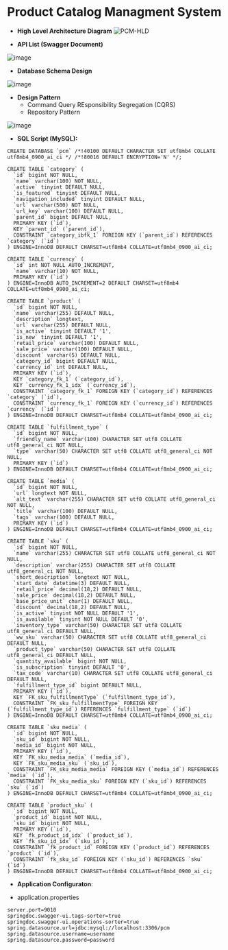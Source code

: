 # Product Catalog Managment System
- **High Level Architecture Diagram**
![PCM-HLD](https://user-images.githubusercontent.com/18443728/141943635-a1f3bce2-5d64-422e-a2fa-9d2592d60d68.JPG)

- **API List (Swagger Document)**

![image](https://user-images.githubusercontent.com/18443728/141943999-e8e725a3-2ba8-4726-8208-e1138a34d8ee.png)

- **Database Schema Design**

![image](https://user-images.githubusercontent.com/18443728/141944759-46f13504-6965-4c13-93d3-d4306d37e9e0.png)

- **Design Pattern**
  * Command Query REsponsibility Segregation (CQRS)
  * Repository Pattern

![image](https://user-images.githubusercontent.com/18443728/142081973-4f4f9516-494b-4002-8116-2596a8fb2cb3.png)

- **SQL Script (MySQL):**
```
CREATE DATABASE `pcm` /*!40100 DEFAULT CHARACTER SET utf8mb4 COLLATE utf8mb4_0900_ai_ci */ /*!80016 DEFAULT ENCRYPTION='N' */;
```
```
CREATE TABLE `category` (
  `id` bigint NOT NULL,
  `name` varchar(100) NOT NULL,
  `active` tinyint DEFAULT NULL,
  `is_featured` tinyint DEFAULT NULL,
  `navigation_included` tinyint DEFAULT NULL,
  `url` varchar(500) NOT NULL,
  `url_key` varchar(100) DEFAULT NULL,
  `parent_id` bigint DEFAULT NULL,
  PRIMARY KEY (`id`),
  KEY `parent_id` (`parent_id`),
  CONSTRAINT `category_ibfk_1` FOREIGN KEY (`parent_id`) REFERENCES `category` (`id`)
) ENGINE=InnoDB DEFAULT CHARSET=utf8mb4 COLLATE=utf8mb4_0900_ai_ci;
```
```
CREATE TABLE `currency` (
  `id` int NOT NULL AUTO_INCREMENT,
  `name` varchar(10) NOT NULL,
  PRIMARY KEY (`id`)
) ENGINE=InnoDB AUTO_INCREMENT=2 DEFAULT CHARSET=utf8mb4 COLLATE=utf8mb4_0900_ai_ci;
```
```
CREATE TABLE `product` (
  `id` bigint NOT NULL,
  `name` varchar(255) DEFAULT NULL,
  `description` longtext,
  `url` varchar(255) DEFAULT NULL,
  `is_active` tinyint DEFAULT '1',
  `is_new` tinyint DEFAULT '1',
  `retail_price` varchar(100) DEFAULT NULL,
  `sale_price` varchar(100) DEFAULT NULL,
  `discount` varchar(5) DEFAULT NULL,
  `category_id` bigint DEFAULT NULL,
  `currency_id` int DEFAULT NULL,
  PRIMARY KEY (`id`),
  KEY `category_fk_1` (`category_id`),
  KEY `currency_fk_1_idx` (`currency_id`),
  CONSTRAINT `category_fk_1` FOREIGN KEY (`category_id`) REFERENCES `category` (`id`),
  CONSTRAINT `currency_fk_1` FOREIGN KEY (`currency_id`) REFERENCES `currency` (`id`)
) ENGINE=InnoDB DEFAULT CHARSET=utf8mb4 COLLATE=utf8mb4_0900_ai_ci;
```
```
CREATE TABLE `fulfillment_type` (
  `id` bigint NOT NULL,
  `friendly_name` varchar(100) CHARACTER SET utf8 COLLATE utf8_general_ci NOT NULL,
  `type` varchar(50) CHARACTER SET utf8 COLLATE utf8_general_ci NOT NULL,
  PRIMARY KEY (`id`)
) ENGINE=InnoDB DEFAULT CHARSET=utf8mb4 COLLATE=utf8mb4_0900_ai_ci;
```
```
CREATE TABLE `media` (
  `id` bigint NOT NULL,
  `url` longtext NOT NULL,
  `alt_text` varchar(255) CHARACTER SET utf8 COLLATE utf8_general_ci NOT NULL,
  `title` varchar(100) DEFAULT NULL,
  `tags` varchar(100) DEFAULT NULL,
  PRIMARY KEY (`id`)
) ENGINE=InnoDB DEFAULT CHARSET=utf8mb4 COLLATE=utf8mb4_0900_ai_ci;
```
```
CREATE TABLE `sku` (
  `id` bigint NOT NULL,
  `name` varchar(255) CHARACTER SET utf8 COLLATE utf8_general_ci NOT NULL,
  `description` varchar(255) CHARACTER SET utf8 COLLATE utf8_general_ci NOT NULL,
  `short_description` longtext NOT NULL,
  `start_date` datetime(3) DEFAULT NULL,
  `retail_price` decimal(18,2) DEFAULT NULL,
  `sale_price` decimal(18,2) DEFAULT NULL,
  `base_price_unit` char(1) DEFAULT NULL,
  `discount` decimal(18,2) DEFAULT NULL,
  `is_active` tinyint NOT NULL DEFAULT '1',
  `is_available` tinyint NOT NULL DEFAULT '0',
  `inventory_type` varchar(50) CHARACTER SET utf8 COLLATE utf8_general_ci DEFAULT NULL,
  `ww_sku` varchar(50) CHARACTER SET utf8 COLLATE utf8_general_ci DEFAULT NULL,
  `product_type` varchar(50) CHARACTER SET utf8 COLLATE utf8_general_ci DEFAULT NULL,
  `quantity_available` bigint NOT NULL,
  `is_subscription` tinyint DEFAULT '0',
  `tax_code` varchar(10) CHARACTER SET utf8 COLLATE utf8_general_ci DEFAULT NULL,
  `fulfillment_type_id` bigint DEFAULT NULL,
  PRIMARY KEY (`id`),
  KEY `FK_sku_fulfillmentType` (`fulfillment_type_id`),
  CONSTRAINT `FK_sku_fulfillmentType` FOREIGN KEY (`fulfillment_type_id`) REFERENCES `fulfillment_type` (`id`)
) ENGINE=InnoDB DEFAULT CHARSET=utf8mb4 COLLATE=utf8mb4_0900_ai_ci;
```
```
CREATE TABLE `sku_media` (
  `id` bigint NOT NULL,
  `sku_id` bigint NOT NULL,
  `media_id` bigint NOT NULL,
  PRIMARY KEY (`id`),
  KEY `FK_sku_media_media` (`media_id`),
  KEY `FK_sku_media_sku` (`sku_id`),
  CONSTRAINT `FK_sku_media_media` FOREIGN KEY (`media_id`) REFERENCES `media` (`id`),
  CONSTRAINT `FK_sku_media_sku` FOREIGN KEY (`sku_id`) REFERENCES `sku` (`id`)
) ENGINE=InnoDB DEFAULT CHARSET=utf8mb4 COLLATE=utf8mb4_0900_ai_ci;
```
```
CREATE TABLE `product_sku` (
  `id` bigint NOT NULL,
  `product_id` bigint NOT NULL,
  `sku_id` bigint NOT NULL,
  PRIMARY KEY (`id`),
  KEY `fk_product_id_idx` (`product_id`),
  KEY `fk_sku_id_idx` (`sku_id`),
  CONSTRAINT `fk_product_id` FOREIGN KEY (`product_id`) REFERENCES `product` (`id`),
  CONSTRAINT `fk_sku_id` FOREIGN KEY (`sku_id`) REFERENCES `sku` (`id`)
) ENGINE=InnoDB DEFAULT CHARSET=utf8mb4 COLLATE=utf8mb4_0900_ai_ci;
```

- **Application Configuraton**:

 * application.properties
```
server.port=9010
springdoc.swagger-ui.tags-sorter=true
springdoc.swagger-ui.operations-sorter=true
spring.datasource.url=jdbc:mysql://localhost:3306/pcm
spring.datasource.username=username
spring.datasource.password=password
```

